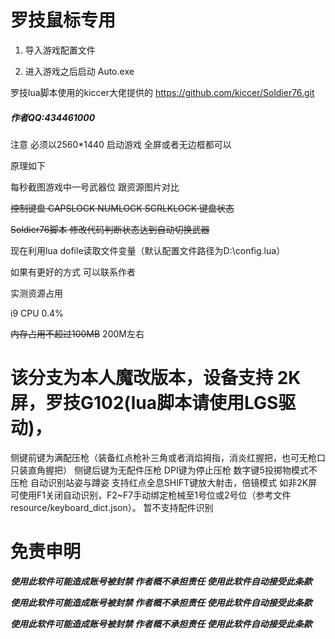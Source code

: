 罗技鼠标专用
=====

1. 导入游戏配置文件

2. 进入游戏之后启动 Auto.exe

罗技lua脚本使用的kiccer大佬提供的 https://github.com/kiccer/Soldier76.git

##### 作者QQ:434461000

注意 必须以2560*1440 启动游戏 全屏或者无边框都可以

原理如下

每秒截图游戏中一号武器位 跟资源图片对比

~~控制键盘 CAPSLOCK NUMLOCK SCRLKLOCK 键盘状态~~

~~Soldier76脚本 修改代码判断状态达到自动切换武器~~

现在利用lua dofile读取文件变量（默认配置文件路径为D:\config.lua）


如果有更好的方式 可以联系作者

实测资源占用 

i9 CPU 0.4% 

~~内存占用不超过100MB~~ 200M左右

# 该分支为本人魔改版本，设备支持 2K屏，罗技G102(lua脚本请使用LGS驱动)，
  侧键前键为满配压枪（装备红点枪补三角或者消焰拇指，消炎红握把，也可无枪口只装直角握把）
  侧键后键为无配件压枪
  DPI键为停止压枪
  数字键5投掷物模式不压枪
  自动识别站姿与蹲姿
  支持红点全息SHIFT键放大射击，倍镜模式
  如非2K屏可使用F1关闭自动识别，F2~F7手动绑定枪械至1号位或2号位（参考文件resource/keyboard_dict.json）。
  暂不支持配件识别
  
# 免责申明

***使用此软件可能造成账号被封禁 作者概不承担责任 使用此软件自动接受此条款***

***使用此软件可能造成账号被封禁 作者概不承担责任 使用此软件自动接受此条款***

***使用此软件可能造成账号被封禁 作者概不承担责任 使用此软件自动接受此条款***

